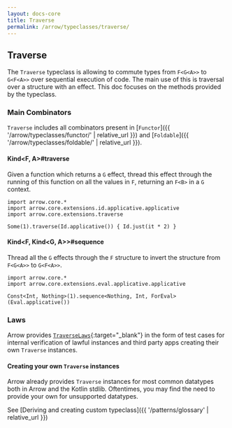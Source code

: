 ```yaml
---
layout: docs-core
title: Traverse
permalink: /arrow/typeclasses/traverse/
---
```


## Traverse




The `Traverse` typeclass is allowing to commute types from `F<G<A>>` to `G<F<A>>` over sequential execution of code.
The main use of this is traversal over a structure with an effect.
This doc focuses on the methods provided by the typeclass.

### Main Combinators

`Traverse` includes all combinators present in [`Functor`]({{ '/arrow/typeclasses/functor/' | relative_url }})
and [`Foldable`]({{ '/arrow/typeclasses/foldable/' | relative_url }}).

#### Kind<F, A>#traverse

Given a function which returns a `G` effect, thread this effect through the running of this function on all the values
in `F`, returning an `F<B>` in a `G` context.

```kotlin:ank
import arrow.core.*
import arrow.core.extensions.id.applicative.applicative
import arrow.core.extensions.traverse

Some(1).traverse(Id.applicative()) { Id.just(it * 2) }
```

#### Kind<F, Kind<G, A>>#sequence

Thread all the `G` effects through the `F` structure to invert the structure from `F<G<A>>` to `G<F<A>>`.

```kotlin:ank
import arrow.core.*
import arrow.core.extensions.eval.applicative.applicative

Const<Int, Nothing>(1).sequence<Nothing, Int, ForEval>(Eval.applicative())
```

### Laws

Arrow provides [`TraverseLaws`][travers_laws_source]{:target="_blank"} in the form of test cases for internal verification of lawful instances and third party apps creating their own `Traverse` instances.

#### Creating your own `Traverse` instances

Arrow already provides `Traverse` instances for most common datatypes both in Arrow and the Kotlin stdlib.
Oftentimes, you may find the need to provide your own for unsupported datatypes.

See [Deriving and creating custom typeclass]({{ '/patterns/glossary' | relative_url }})

[travers_laws_source]: https://github.com/arrow-kt/arrow-core/blob/master/arrow-core-test/src/main/kotlin/arrow/core/test/laws/TraverseLaws.kt